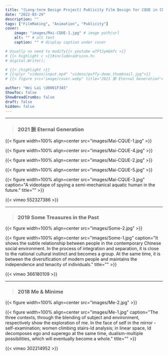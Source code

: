 ```yaml
---
title: "[Long-term Design Project] Publicity Film Design for CQUE in China Graduate Fashion Week 2017-2022"
date: "2022-03-29"
description: ""
tags: ["FilmMaking", "Animation", "Publicity"]
cover:
    image: "images/Mai-CQUE-1.jpg" # image path/url
    alt: "" # alt text
    caption: "" # display caption under cover

# Usually no need to modify{{< youtube w7Ft2ymGmfc >}}
# {{< highlight c >}}#include<adruino.h>
# digital.Write();

# {{< /highlight >}}
# {{<plyr "videos/input.mp4" "videos/puffy-demo_thumbnail.jpg">}}
# {{< figure src="image/cover.webp" title="2021 脈 Eternal Generation">}}

author: "Wei Lai \U0001F3A5"
ShowToc: false
ShowBreadCrumbs: false
draft: false
hidden: false
---
```


---

> ### 2021 脈 Eternal Generation


{{< figure width=100% align=center src="images/Mai-CQUE-1.jpg"  >}}

{{< figure width=100% align=center src="images/Mai-CQUE-4.jpg"  >}}

{{< figure width=100% align=center src="images/Mai-CQUE-2.jpg"  >}}

{{< figure width=100% align=center src="images/Mai-CQUE-5.jpg"  >}}

{{< figure width=100% align=center src="images/Mai-CQUE-3.jpg" caption="A videotape of spying a semi-mechanical aquatic human in the future." title="" >}}

{{< vimeo 552327386 >}}


***

> ### 2019 Some Treasures in the Past

{{< figure width=100% align=center src="images/Some-2.jpg"  >}}

{{< figure width=100% align=center src="images/Some-1.jpg" caption="It shows the subtle relationship between people in the contemporary Chinese social environment. In the process of integration and separation, it is close to the national cultural instinct and becomes a group. At the same time, it is between the diversification of modern people and maintains the independence and tenacity of individuals." title="" >}}

{{< vimeo 366180109 >}}

***

> ### 2018 Me & Minime

{{< figure width=100% align=center src="images/Me-2.jpg"  >}}

{{< figure width=100% align=center src="images/Me-1.jpg" caption="The three contexts, through the blending of subject and environment, respectively show the exploration of me. In the face of self in the mirror - self-examination; women climbing stairs-ld analysis; in linear space, Id decomposes ego and superego at the same time, dualism-multiple possibilities, which will eventually become a whole." title="" >}}

{{< vimeo 302214952 >}}